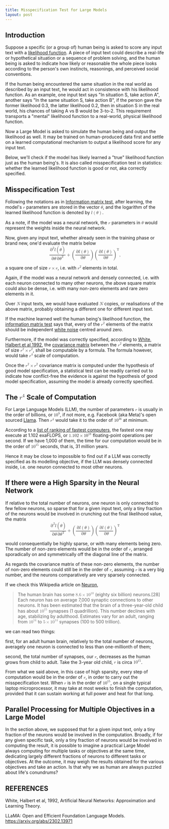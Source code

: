 ```yaml
---
title: Misspecification Test for Large Models
layout: post
---
```



## Introduction
Suppose a specific (or a group of) human being is asked to score any input text with a [likelihood function](https://en.wikipedia.org/wiki/Likelihood_function). A piece of input text could describe a real-life or hypothetical situation or a sequence of problem solving, and the human being is asked to indicate how likely or reasonable the whole piece looks according to the person's own instincts, reasonings, and perceived social conventions.

If the human being encountered the same situation in the real world as described by an input text, he would act in consistence with his likelihood function. As an example, one input text says "In situation S, take action A", another says "In the same situation S, take action B", if the person gave the former likelihood 0.3, the latter likelihood 0.2, then in situation S in the real world, his chances of taking A vs B would be 3-to-2. This requirement transports a "mental" likelihood function to a real-world, physical likelihood function.

Now a Large Model is asked to simulate the human being and output the likelihood as well. It may be trained on human-produced data first and settle on a learned computational mechanism to output a likelihood score for any input text. 

Below, we'll check if the model has likely learned a "true" likelihood function just as the human being's. It is also called misspecification test in statistics: whether the learned likelihood function is good or not, aka correctly specified.

## Misspecification Test
Following the notations as in [Information matrix test](https://en.wikipedia.org/wiki/Information_matrix_test), after learning, the model's <math><mi>r</mi></math> parameters are stored in the vector <math><mi>&theta;</mi></math>, and the logarithm of the learned likelihood function is denoted by <math><mrow><mi>l</mi><mo>(</mo><mi>&theta;</mi><mo>)</mo></mrow></math>.

As a note, if the model was a neural network, the <math><mi>r</mi></math> parameters in <math><mi>&theta;</mi></math> would represent the weights inside the neural network.

Now, given any input text, whether already seen in the training phase or brand new, one'd evaluate the matrix below
<math display="block">
<mrow>
<mfrac>
  <mrow>
  <msup>
    <mo>&part;</mo>
    <mn>2</mn>
  </msup>
  <mi>l</mi>
  <mo>(</mo>
  <mi>&theta;</mi>
  <mo>)</mo>
  </mrow>
  <mrow>
    <mo>&part;</mo>
    <mi>&theta;</mi>
    <mo>&part;</mo>
    <msup>
      <mi>&theta;</mi>
      <mo>T</mo>
    </msup>
  </mrow>
</mfrac>
<mo>+</mo>
<mrow>
<mo>(</mo>
<mfrac>
  <mrow>
    <mo>&part;</mo>
    <mi>l</mi>
    <mo>(</mo>
    <mi>&theta;</mi>
    <mo>)</mo>
  </mrow>
  <mrow>
    <mo>&part;</mo>
    <mi>&theta;</mi>
  </mrow>
</mfrac>
<mo>)</mo>
</mrow>
<msup>
<mrow>
<mo>(</mo>
<mfrac>
  <mrow>
    <mo>&part;</mo>
    <mi>l</mi>
    <mo>(</mo>
    <mi>&theta;</mi>
    <mo>)</mo>
  </mrow>
  <mrow>
    <mo>&part;</mo>
    <mi>&theta;</mi>
  </mrow>
</mfrac>
<mo>)</mo>
</mrow>
<mo>T</mo>
</msup>
<mtext>,</mtext>
</mrow>
</math>


a square one of size <math><mrow><mi>r</mi><mo>&times;</mo><mi>r</mi></mrow></math>, i.e. with <math><msup><mi>r</mi><mn>2</mn></msup></math> elements in total.

Again, if the model was a neural network and densely connected, i.e. with each neuron connected to many other neurons, the above square matrix could also be dense, i.e. with many non-zero elements and rare zero elements in it.

Over <math><mi>N</mi></math> input texts, we would have evaluated <math><mi>N</mi></math> copies, or realisations of the above matrix, probably obtaining a different one for different input text.

If the machine learned well the human being's likelihood function, the [information matrix test](https://en.wikipedia.org/wiki/Information_matrix_test) says that, every of the <math><msup><mi>r</mi><mn>2</mn></msup></math> elements of the matrix should be independent [white noise](https://en.wikipedia.org/wiki/Normal_distribution) centred around zero.

Furthermore, if the model was correctly specified, according to [White, Halbert et al 1992](#ref-white92), the [covariance matrix](https://en.wikipedia.org/wiki/Covariance_matrix) between the <math><msup><mi>r</mi><mn>2</mn></msup></math> elements, a matrix of size <math><mrow><msup><mi>r</mi><mn>2</mn></msup><mo>&times;</mo><msup><mi>r</mi><mn>2</mn></msup></mrow></math>, shall be computable by a formula. The formula however, would take <math><msup><mi>r</mi><mn>4</mn></msup></math> scale of computation.

Once the <math><mrow><msup><mi>r</mi><mn>2</mn></msup><mo>&times;</mo><msup><mi>r</mi><mn>2</mn></msup></mrow></math> covariance matrix is computed under the hypothesis of good model specification, a statistical test can be readily carried out to indicate how conflict-free the evidence is against the hypothesis of good model specification, assuming the model *is* already correctly specified.

## The <math><msup><mi>r</mi><mn>4</mn></msup></math> Scale of Computation
For Large Language Models (LLM), the number of parameters <math><mi>r</mi></math> is usually in the order of billions, or <math><msup><mn>10</mn><mn>9</mn></msup></math>, if not more, e.g. Facebook (aka Meta)'s open sourced [Llama](#ref-llama). Then <math><msup><mi>r</mi><mn>4</mn></msup></math> would take it to the order of <math><msup><mn>10</mn><mn>36</mn></msup></math> at minimum.

According to a [list of ranking of fastest computers](https://en.wikipedia.org/wiki/List_of_fastest_computers), the fastest one may execute at 1.102 exaFLOPS, or <math><mn>1.102</mn><mo>&times;</mo><msup><mn>10</mn><mn>18</mn></msup></math> floating-point operations per second. If we have 1,000 of them, the time for our computation would be in the order of <math><msup><mn>10</mn><mn>15</mn></msup></math> seconds, that is, 31 million years.

Hence it may be close to impossible to find out if a LLM was correctly specified as its modelling objective, if the LLM was densely connected inside, i.e. one neuron connected to most other neurons.

## If there were a High Sparsity in the Neural Network
If relative to the total number of neurons, one neuron is only connected to few fellow neurons, so sparse that for a given input text, only a tiny fraction of the neurons would be involved in crunching out the final likelihood value, the matrix
<math display="block">
<mrow>
<mfrac>
  <mrow>
  <msup>
    <mo>&part;</mo>
    <mn>2</mn>
  </msup>
  <mi>l</mi>
  <mo>(</mo>
  <mi>&theta;</mi>
  <mo>)</mo>
  </mrow>
  <mrow>
    <mo>&part;</mo>
    <mi>&theta;</mi>
    <mo>&part;</mo>
    <msup>
      <mi>&theta;</mi>
      <mo>T</mo>
    </msup>
  </mrow>
</mfrac>
<mo>+</mo>
<mrow>
<mo>(</mo>
<mfrac>
  <mrow>
    <mo>&part;</mo>
    <mi>l</mi>
    <mo>(</mo>
    <mi>&theta;</mi>
    <mo>)</mo>
  </mrow>
  <mrow>
    <mo>&part;</mo>
    <mi>&theta;</mi>
  </mrow>
</mfrac>
<mo>)</mo>
</mrow>
<msup>
<mrow>
<mo>(</mo>
<mfrac>
  <mrow>
    <mo>&part;</mo>
    <mi>l</mi>
    <mo>(</mo>
    <mi>&theta;</mi>
    <mo>)</mo>
  </mrow>
  <mrow>
    <mo>&part;</mo>
    <mi>&theta;</mi>
  </mrow>
</mfrac>
<mo>)</mo>
</mrow>
<mo>T</mo>
</msup>
</mrow>
</math>

would consequentially be highly sparse, or with many elements being zero. The number of non-zero elements would be in the order of <math><mi>r</mi></math>, arranged sporadically on and symmetrically off the diagonal line of the matrix.

As regards the covariance matrix of these non-zero elements, the number of non-zero elements could still be in the order of <math><mi>r</mi></math>, assuming <math><mi>r</mi></math> is a very big number, and the neurons comparatively are very sparsely connected.

If we check this Wikipedia article on [Neuron](https://en.wikipedia.org/wiki/Neuron),

> The human brain has some <math><mrow><mn>8.6</mn><mo>&times;</mo><msup><mn>10</mn><mn>10</mn></msup></mrow></math> (eighty six billion) neurons.[28] Each neuron has on average 7,000 synaptic connections to other neurons. It has been estimated that the brain of a three-year-old child has about <math><msup><mn>10</mn><mn>15</mn></msup></math> synapses (1 quadrillion). This number declines with age, stabilizing by adulthood. Estimates vary for an adult, ranging from <math><msup><mn>10</mn><mn>14</mn></msup></math> to <math><mrow><mn>5</mn><mo>&times;</mo><msup><mn>10</mn><mn>14</mn></msup></mrow></math> synapses (100 to 500 trillion).

we can read two things:

first, for an adult human brain, relatively to the total number of neurons, averagely one neuron is connected to less than one-millionth of them;

second, the total number of synapses, our <math><mi>r</mi></math>, decreases as the human grows from child to adult. Take the 3-year old child, <math><mi>r</mi></math> is circa <math><msup><mn>10</mn><mn>15</mn></msup></math>.

From what we said above, in this case of high sparsity, every step of computation would be in the order of <math><mi>r</mi></math>, in order to carry out the misspecification test. When <math><mi>r</mi></math> is in the order of <math><msup><mn>10</mn><mn>15</mn></msup></math>, on a single typical laptop microprocessor, it may take at most weeks to finish the computation, provided that it can sustain working at full power and heat for that long.

## Parallel Processing for Multiple Objectives in a Large Model
In the section above, we supposed that for a given input text, only a tiny fraction of the neurons would be involved in the computation. Broadly, if for any given specific task, only a tiny fraction of neurons would be involved in computing the result, it is possible to imagine a practical Large Model always computing for multiple tasks or objectives at the same time, dedicating largely different fractions of neurons to different tasks or objectives. At the outcome, it may weigh the results obtained for the various objectives and take an action. Is that why we as human are always puzzled about life's conundrums?

## REFERENCES
<a name="ref-white92">White, Halbert et al, 1992, Artificial Neural Networks: Approximation and Learning Theory.</a>

<a name="ref-llama">LLaMA: Open and Efficient Foundation Language Models. https://arxiv.org/abs/2302.13971</a>
